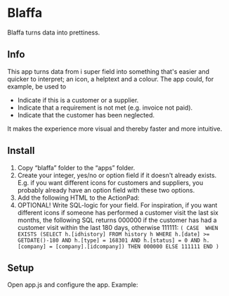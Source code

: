 Blaffa
=========

Blaffa turns data into prettiness.


Info
----

This app turns data from i super field into something that's easier and quicker to interpret; an icon, a helptext and a colour. The app could, for example, be used to

* Indicate if this is a customer or a supplier.
* Indicate that a requirement is not met (e.g. invoice not paid).
* Indicate that the customer has been neglected.

It makes the experience more visual and thereby faster and more intuitive.


Install
-----------



1. Copy “blaffa” folder to the “apps” folder. 
1. Create your integer, yes/no or option field if it doesn't already exists. E.g. if you want different icons for customers and suppliers, you probably already have an option field with these two options.
1. Add the following HTML to the ActionPad:
1. OPTIONAL! Write SQL-logic for your field. For inspiration, if you want different icons if someone has performed a customer visit the last six months, the following SQL returns 000000 if the customer has had a customer visit within the last 180 days, otherwise 111111:
`(
CASE 
WHEN EXISTS
(SELECT h.[idhistory]
FROM history h
WHERE h.[date] >= GETDATE()-180
AND h.[type] = 168301
AND h.[status] = 0
AND h.[company] = [company].[idcompany])
THEN 000000
ELSE 111111
END
)`


Setup
---
Open app.js and configure the app. Example: